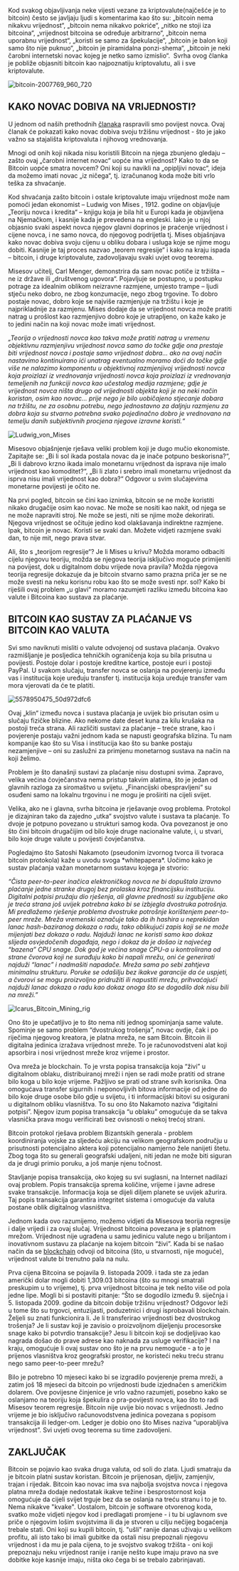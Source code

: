 Kod svakog objavljivanja neke vijesti vezane za kriptovalute(najčešće je to bitcoin) često se javljaju ljudi s komentarima kao što su: „bitcoin nema nikakvu vrijednost“, „bitcoin nema nikakvo pokriće“, „nitko ne stoji iza bitcoina“, „vrijednost bitcoina se određuje arbitrarno“, „bitcoin nema uporabnu vrijednost“, „koristi se samo za špekulacije“, „bitcoin je balon koji samo što nije puknuo“, „bitcoin je piramidalna ponzi-shema“, „bitcoin je neki čarobni internetski novac kojeg je netko samo izmislio“.  Svrha ovog članka je pobliže objasniti bitcoin kao najpoznatiju kriptovalutu, ali i sve kriptovalute.


![bitcoin-2007769_960_720](../images/bitcoin-2007769_960_720.jpg)



## KAKO NOVAC DOBIVA NA VRIJEDNOSTI?

U jednom od naših prethodnih [članaka][članak] raspravili smo povijest novca. Ovaj članak će pokazati kako novac dobiva svoju tržišnu vrijednost - što je jako važno sa stajališta kriptovaluta i njihovog vrednovanja.

Mnogi od onih koji nikada nisu koristili Bitcoin na njega zbunjeno gledaju – zašto ovaj „čarobni internet novac“ uopće ima vrijednost? Kako to da se Bitcoin uopće smatra novcem? Oni koji su navikli na „opipljivi novac“, ideja da možemo imati novac „iz ničega“, tj. izračunanog koda može biti vrlo teška za shvaćanje.


Kod shvaćanja zašto bitcoin i ostale kriptovalute imaju vrijednost može nam pomoći jedan ekonomist – Ludwig von Mises , 1912. godine on objavljuje „Teoriju novca i kredita“ – knjigu koja je bila hit u Europi kada je objavljena na Njemačkom, i kasnije kada je prevedena na engleski. Iako je u njoj objasnio svaki aspekt novca njegov glavni doprinos je praćenje vrijednost i cijene novca, i ne samo novca, do njegovog podrijetla tj. Mises objašnjava kako novac dobiva svoju cijenu u obliku dobara i usluga koje se njime mogu dobiti. Kasnije je taj proces nazvao „teorem regresije“ i kako na kraju ispada – bitcoin, i druge kriptovalute, zadovoljavaju svaki uvjet ovog teorema.


Misesov učitelj, Carl Menger, demonstrira da sam novac potiče iz tržišta – ne iz države ili „društvenog ugovora“. Pojavljuje se postupno, u postupku potrage za idealnim oblikom neizravne razmjene, umjesto trampe – ljudi stječu neko dobro, ne zbog konzumacije, nego zbog trgovine. To dobro postaje novac, dobro koje se najviše razmjenjuje na tržištu i koje je najprikladnije za razmjenu. Mises dodaje da se vrijednost novca može pratiti natrag u prošlost kao razmjenjivo dobro koje je utrapljeno, on kaže kako je to jedini način na koji novac može imati vrijednost.


*„Teorija o vrijednosti novca kao takva može pratiti natrag u vremenu objektivnu razmjenjivu vrijednost novca samo do točke gdje ona prestaje biti vrijednost novca i postaje samo vrijednost dobra... ako na ovaj način nastavimo kontinuirano ići unatrag eventualno moramo doći do točke gdje više ne nalazimo komponentu u objektivnoj razmjenjivoj vrijednosti novca koja proizlazi iz vrednovanja vrijednosti novca koja proizlazi iz vrednovanja temeljenih na funkciji novca kao učestalog medija razmjene; gdje je vrijednost novca ništa drugo od vrijednosti objekta koji je na neki način koristan, osim kao novac... prije nego je bilo uobičajeno stjecanje dobara na tržištu, ne za osobnu potrebu, nego jednostavno za daljnju razmjenu za dobra koja su stvarno potrebna svako pojedinačno dobro je vrednovano na temelju danih subjektivnih procjena njegove izravne koristi.“*



![Ludwig_von_Mises](../images/Ludwig_von_Mises.jpg)



Misesovo objašnjenje rješava veliki problem koji je dugo mučio ekonomiste. Zapitajte se: „Bi li sol ikada postala novac da je inače potpuno beskorisna?“, „Bi li dabrovo krzno ikada imalo monetarnu vrijednost da isprava nije imalo vrijednost kao komoditet?“, „Bi li zlato i srebro imali monetarnu vrijednost da isprva nisu imali vrijednost kao dobra?“ Odgovor u svim slučajevima monetarne povijesti je očito ne.


Na prvi pogled, bitcoin se čini kao iznimka, bitcoin se ne može koristiti nikako drugačije osim kao novac. Ne može se nositi kao nakit, od njega se ne može napraviti stroj. Ne može se jesti, niti se njime može dekorirati. Njegova vrijednost se očituje jedino kod olakšavanja indirektne razmjene. Ipak, bitcoin je novac. Koristi se svaki dan. Možete vidjeti razmjene svaki dan, to nije mit, nego prava stvar.


Ali, što s „teorijom regresije“? Je li Mises u krivu? Možda moramo odbaciti cijelu njegovu teoriju, možda se njegova teorija isključivo moguće primijeniti na povijest, dok u digitalnom dobu vrijede nova pravila? Možda njegova teorija regresije dokazuje da je bitcoin stvarno samo prazna priča jer se ne može svesti na neku korisnu robu kao što se može svesti npr. sol? Kako bi riješili ovaj problem „u glavi“ moramo razumjeti razliku između bitcoina kao valute i Bitcoina kao sustava za plaćanje.



## BITCOIN KAO SUSTAV ZA PLAĆANJE VS BITCOIN KAO VALUTA



Svi smo naviknuti misliti o valute odvojenoj od sustava plaćanja. Ovakvo razmišljanje je posljedica tehničkih ograničenja koja su bila prisutna u povijesti. Postoje dolar i postoje kreditne kartice, postoje euri i postoji PayPal. U svakom slučaju, transfer novca se oslanja na povjerenju između vas i institucija koje uređuju transfer tj. institucija koja uređuje transfer vam mora vjerovati da će te platiti.


![5578950475_50d972dfc6](../images/5578950475_50d972dfc6.jpg)


Ovaj „klin“ između novca i sustava plaćanja je uvijek bio prisutan osim u slučaju fizičke blizine. Ako nekome date deset kuna za kilu krušaka na postoji treća strana. Ali različiti sustavi za plaćanje – treće strane, kao i povjerenje postaju važni jednom kada se napusti geografska blizina. Tu nam kompanije kao što su Visa i institucija kao što su banke postaju nezamjenjive – oni su zaslužni za primjenu monetarnog sustava na način na koji želimo.


Problem je što današnji sustavi za plaćanje nisu dostupni svima. Zapravo, velika većina čovječanstva nema pristup takvim alatima, što je jedan od glavnih razloga za siromaštvo u svijetu. „Financijski obespravljeni“ su osuđeni samo na lokalnu trgovinu i ne mogu je proširiti na cijeli svijet.


Velika, ako ne i glavna, svrha bitcoina je rješavanje ovog problema. Protokol je dizajniran tako da zajedno „utka“ svojstvo valute i sustava ta plaćanje. To dvoje je potpuno povezano u strukturi samog koda. Ova povezanost je ono što čini bitcoin drugačijim od bilo koje druge nacionalne valute, i, u stvari, bilo koje druge valute u povijesti čovječanstva.


Pogledajmo što Satoshi Nakamoto (pseudonim izvornog tvorca ili tvoraca bitcoin protokola) kaže u uvodu svoga \*whitepapera\*. Uočimo kako je sustav plaćanja važan monetarnom sustavu kojega je stvorio:


*“Čista peer-to-peer inačica elektroničkog novca ne bi dopuštala izravno plaćanje jedne stranke drugoj bez prolaska kroz financijsku instituciju. Digitalni potpisi pružaju dio rješenja, ali glavne prednosti su izgubljene ako je treća strana još uvijek potrebna kako bi se izbjegla dvostruka potrošnja. Mi predlažemo rješenje problema dvostruke potrošnje korištenjem peer-to-peer mreže. Mreža vremenski označuje tako da ih hashira u neprekidan lanac hash-baziranog dokaza o radu, tako oblikujući zapis koji se ne može mijenjati bez dokaza o radu. Najduži lanac ne koristi samo kao dokaz slijeda osvjedočenih događaja, nego i dokaz da je došao iz najvećeg “bazena” CPU snage. Dok god je većina snage CPU-a u kontrolirana od strane čvorova koji ne surađuju kako bi napali mrežu, oni će generirati najduži “lanac” i nadmašiti napadače. Mreža sama po sebi zahtjeva minimalnu strukturu. Poruke se odašilju bez ikakve garancije da će uspjeti, a čvorovi se mogu proizvoljno pridružiti ili napustiti mrežu, prihvaćajući najduži lanac dokaza o radu kao dokaz onoga što se dogodilo dok nisu bili na mreži.”*


![Icarus_Bitcoin_Mining_rig](../images/Icarus_Bitcoin_Mining_rig.jpg)


Ono što je upečatljivo je to što nema niti jednog spominjanja same valute. Spominje se samo problem “dvostrukog trošenja”, novac ovdje, čak i po riječima njegovog kreatora, je platna mreža, ne sam Bitcoin. Bitcoin ili digitalna jedinica izražava vrijednost mreže. To je računovodstveni alat koji apsorbira i nosi vrijednost mreže kroz  vrijeme i prostor.


Ova mreža je blockchain. To je vrsta popisa transakcija koja “živi” u digitalnom oblaku, distribuiranoj mreži i njen se radi može pratiti od strane bilo koga u bilo koje vrijeme. Pažljivo se prati od strane svih korisnika. Ona omogućava transfer sigurnih i neponovljivih bitova informacije od jedne do bilo koje druge osobe bilo gdje u svijetu, i ti informacijski bitovi su osigurani u digitalnom obliku vlasništva. To su ono što Nakamoto naziva “digitalni potpisi”. Njegov izum popisa transakcija “u oblaku” omogućuje da se takva vlasnička prava mogu verificirati bez ovisnosti o nekoj trećoj strani.


Bitcoin protokol rješava problem Bizantskih generala - problem koordiniranja vojske za sljedeću akciju na velikom geografskom području  u prisutnosti potencijalno aktera koji potencijalno namjerno žele nanijeti štetu. Zbog toga što su generali geografski udaljeni, niti jedan ne može biti siguran da je drugi primio poruku, a još manje njenu točnost.


Stavljanje popisa transakcija, oko kojeg su svi suglasni, na Internet nadilazi ovaj problem. Popis transakcija sprema količine, vrijeme i javne adrese svake transakcije. Informacija koja se dijeli diljem planete se uvijek ažurira. Taj popis transakcija garantira integritet sistema i omogućuje da valuta postane oblik digitalnog vlasništva.


Jednom kada ovo razumijemo, možemo vidjeti da Misesova teorija regresije i dalje vrijedi i za ovaj slučaj. Vrijednost bitcoina povezana je s platnom mrežom. Vrijednost nije ugrađena u samu jedinicu valute nego u briljantom i inovativnom sustavu za plaćanje na kojem bitcoin “živi”. Kada bi se našao način da se [blockchain][blockchain] odvoji od bitcoina (što, u stvarnosti, nije moguće), vrijednost valute bi trenutno pala na nulu.


Prva cijena Bitcoina se pojavila 9. listopada 2009. i tada ste za jedan američki dolar mogli dobiti 1,309.03 bitcoina (što su mnogi smatrali preskupim u to vrijeme), tj. prva vrijednost bitcoina je tek nešto više od pola jedne lipe. Mogli bi si postaviti pitanje: “Što se dogodilo između 9. siječnja i 5. listopada 2009. godine da bitcoin dobije tržišnu vrijednost? Odgovor leži u tome što su trgovci, entuzijasti, poduzetnici i drugi isprobavali blockchain. Željeli su znati funkcionira li. Je li transferirao vrijednosti bez dvostrukog trošenja? Je li sustav koji je zavisio o proizvoljnom dijeljenju procesorske snage kako bi potvrdio transakcije? Jesu li bitcoin koji se dodjeljivao kao nagrada došao do prave adrese kao naknada za usluge verifikacije? I na kraju, omogućuje li ovaj sustav ono što je na prvu nemoguće - a to je prijenos vlasništva kroz geografski prostor, ne koristeći neku treću stranu nego samo peer-to-peer mrežu?


Bilo je potrebno 10 mjeseci kako bi se izgradilo povjerenje prema mreži, a zatim još 18 mjeseci da bitcoin po vrijednosti bude izjednačen s američkim dolarem. Ove povijesne činjenice je vrlo važno razumjeti, posebno kako se oslanjamo na teoriju koja špekulira o pra-povijesti novca, kao što to radi Misesov teorem regresije. Bitcoin nije uvije bio novac s vrijednosti. Jedno vrijeme je bio isključivo računovodstvena jedinica povezana s popisom transakcija ili ledger-om. Ledger je dobio ono što Mises naziva “uporabljiva vrijednost”. Svi uvjeti ovog teorema su time zadovoljeni.



## ZAKLJUČAK



Bitcoin se pojavio kao svaka druga valuta, od soli do zlata. Ljudi smatraju da je bitcoin platni sustav koristan. Bitcoin je prijenosan, djeljiv, zamjenjiv, trajan i rijedak. Bitcoin kao novac ima sva najbolja svojstva novca i njegova platna mreža dodaje nedostatak ikakve težine i besprostornost koja omogućuje da cijeli svijet trguje bez da se oslanja na treću stranu i to je to. Nema nikakve "kvake". Uostalom, bitcoin je software otvorenog koda, svatko može vidjeti njegov kod i predlagati promjene - i tu bi uglavnom sve priče o njegovim lošim svojstvima ili da je stvoren u cilju nečijeg bogaćenja trebale stati. Oni koji su kupili bitcoin, tj. "ušli" ranije danas uživaju u velikom profitu, ali isto tako bi imali gubitke da ostali nisu prepoznali njegovu vrijednost i da mu je pala cijena, to je svojstvo svakog tržišta - oni koji prepoznaju neku vrijednost ranije i ranije nešto kupe imaju pravo na sve dobitke koje kasnije imaju, ništa oko čega bi se trebalo zabrinjavati.

[blockchain]: https://bitfalls.com/hr/2017/08/20/blockchain-explained-blockchain-works/
[članak]: https://bitfalls.com/hr/2017/08/20/cryptocurrency/
